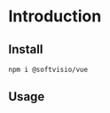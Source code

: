# Introduction

<!-- Tell about the project -->

## Install

```shell
npm i @softvisio/vue
```

## Usage

<!-- Tell about how to use the project, give code examples -->
